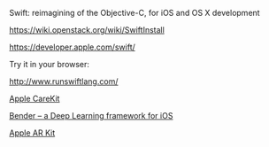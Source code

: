 Swift: reimagining of the Objective-C, for iOS and OS X development

https://wiki.openstack.org/wiki/SwiftInstall

https://developer.apple.com/swift/

Try it in your browser:

http://www.runswiftlang.com/


[Apple CareKit](https://github.com/carekit-apple/CareKit/blob/master/CONTRIBUTING.md)


[Bender – a Deep Learning framework for iOS](https://github.com/xmartlabs/Bender)


[Apple AR Kit](https://developer.apple.com/arkit/)

